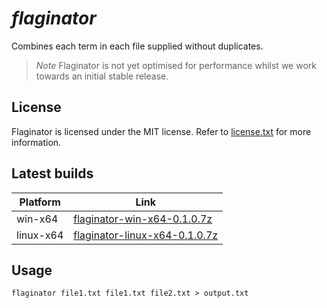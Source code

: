 # *flaginator*

Combines each term in each file supplied without duplicates.

  > *Note*
  > Flaginator is not yet optimised for performance whilst we work towards an initial stable release.
  
## License
Flaginator is licensed under the MIT license. Refer to [license.txt](https://github.com/metacrackorg/metacrack/blob/main/LICENSE) for more information.

## Latest builds 

| Platform | Link |
| --- | --- |
| win-x64 | [flaginator-win-x64-0.1.0.7z](https://github.com/acmesecorg/flaginator/raw/main/Builds/flaginator-win-x64-0.1.0.7z)|
| linux-x64 | [flaginator-linux-x64-0.1.0.7z](https://github.com/acmesecorg/flaginator/raw/main/Builds/flaginator-linux-64-0.1.0.7z)|
  
## Usage

`flaginator file1.txt file1.txt file2.txt > output.txt`
